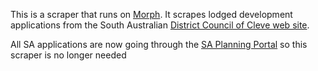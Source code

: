 This is a scraper that runs on [Morph](https://morph.io).  It scrapes lodged development applications from the South Australian [District Council of Cleve web site](https://www.cleve.sa.gov.au).

All SA applications are now going through the [SA Planning Portal](https://github.com/planningalerts-scrapers/saplanningportal) so this scraper is no longer needed
